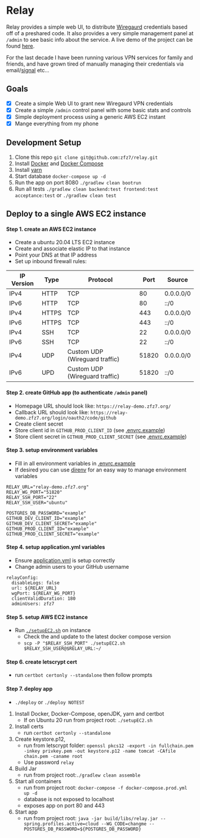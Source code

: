 # Relay

Relay provides a simple web UI, to distribute [Wiregaurd](https://www.wireguard.com) credentials based off of a
preshared code. It also provides a very simple management panel at `/admin` to see basic info about the service. A live
demo of the project can be found [here](https://relay-demo.zfz7.org).

For the last decade I have been running various VPN services for family and friends, and have grown tired of manually
managing their credentials via email/[signal](https://signal.org/) etc...

## Goals

- [X] Create a simple Web UI to grant new Wiregaurd VPN credentials
- [X] Create a simple `/admin` control panel with some basic stats and controls
- [X] Simple deployment process using a generic AWS EC2 instant
- [X] Mange everything from my phone

## Development Setup

1. Clone this repo `git clone git@github.com:zfz7/relay.git`
2. Install [Docker](https://docs.docker.com/get-docker/) and [Docker Compose](https://docs.docker.com/compose/install/)
3. Install [yarn](https://classic.yarnpkg.com/lang/en/docs/install)
4. Start database `docker-compose up -d`
5. Run the app on port 8080 `./gradlew clean bootrun`
6. Run all tests `./gradlew clean backend:test frontend:test acceptance:test` or `./gradlew clean test`

## Deploy to a single AWS EC2 instance

#### Step 1. create an AWS EC2 instance

- Create a ubuntu 20.04 LTS EC2 instance
- Create and associate elastic IP to that instance
- Point your DNS at that IP address
- Set up inbound firewall rules:

| IP Version | Type  | Protocol                        | Port    | Source    |
|------------|-------|---------------------------------|---------|-----------|
| IPv4       | HTTP  | TCP                             | 80      | 0.0.0.0/0 |
| IPv6       | HTTP  | TCP                             | 80      | ::/0      |
| IPv4       | HTTPS | TCP                             | 443     | 0.0.0.0/0 |
| IPv6       | HTTPS | TCP                             | 443     | ::/0      |
| IPv4       | SSH   | TCP                             | 22      | 0.0.0.0/0 |
| IPv6       | SSH   | TCP                             | 22      | ::/0      |
| IPv4       | UDP   | Custom UDP (Wireguard traffic)  | 51820   | 0.0.0.0/0 |
| IPv6       | UPD   | Custom UDP (Wireguard traffic)  | 51820   | ::/0      |

#### Step 2. create GitHub app (to authenticate `/admin` panel)

- Homepage URL should look like: `https://relay-demo.zfz7.org/`
- Callback URL should look like: `https://relay-demo.zfz7.org/login/oauth2/code/github`
- Create client secret
- Store client id in `GITHUB_PROD_CLIENT_ID` (see [.envrc.example](./.envrc.example))
- Store client secret in `GITHUB_PROD_CLIENT_SECRET` (see [.envrc.example](./.envrc.example))

#### Step 3. setup environment variables 
- Fill in all environment variables in [.envrc.example](./.envrc.example)
- If desired you can use [direnv](https://direnv.net/) for an easy way to manage environment variables
```
RELAY_URL="relay-demo.zfz7.org"
RELAY_WG_PORT="51820"
RELAY_SSH_PORT="22"
RELAY_SSH_USER="ubuntu"

POSTGRES_DB_PASSWORD="example"
GITHUB_DEV_CLIENT_ID="example"
GITHUB_DEV_CLIENT_SECRET="example"
GITHUB_PROD_CLIENT_ID="example"
GITHUB_PROD_CLIENT_SECRET="example"
```

#### Step 4. setup application.yml variables 
- Ensure [application.yml](./backend/src/main/resources/application.yml) is setup correctly
- Change admin users to your GitHub username
```
relayConfig:
  disableLogs: false
  url: ${RELAY_URL}
  wgPort: ${RELAY_WG_PORT}
  clientValidDuration: 180
  adminUsers: zfz7 
```

#### Step 5. setup AWS EC2 instance

- Run [`./setupEC2.sh`](./setupEC2.sh) on instance 
  - Check the and update to the latest docker compose version
  - `scp -P "$RELAY_SSH_PORT" ./setupEC2.sh $RELAY_SSH_USER@$RELAY_URL:~/`

#### Step 6. create letscrypt cert
- run `certbot certonly --standalone` then follow prompts

#### Step 7. deploy app
- `./deploy` or `./deploy NOTEST`

1. Install Docker, Docker-Compose, openJDK, yarn and certbot
    * If on Ubuntu 20 run from project root: `./setupEC2.sh`
2. Install certs
    * run `certbot certonly --standalone`
3. Create keystore.p12,
    * run from letscrypt
      folder: `openssl pkcs12 -export -in fullchain.pem -inkey privkey.pem -out keystore.p12 -name tomcat -CAfile chain.pem -caname root`
    * Use password `relay`
4. Build Jar
    * run from project root:`./gradlew clean assemble`
5. Start all containers
    * run from project root: `docker-compose -f docker-compose.prod.yml up -d`
    * database is not exposed to localhost
    * exposes app on port 80 and 443
6. Start app
    * run from project
      root: `java -jar build/libs/relay.jar --spring.profiles.active=cloud --WG_CODE=changme --POSTGRES_DB_PASSWORD=${POSTGRES_DB_PASSWORD}`